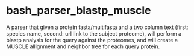 # bash_parser_blastp_muscle
A parser that given a  protein fasta/multifasta and a two column text (first: species name, second: url link to the subject proteome), will perform a blastp analysis for the query against the proteomes, and will create a MUSCLE allignment and neighbor tree for each query protein.

